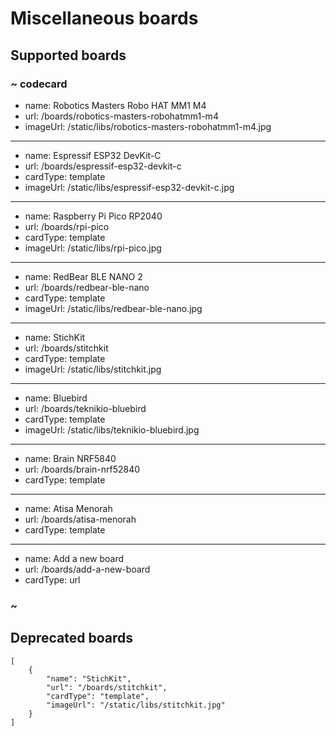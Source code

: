 # Miscellaneous boards

## Supported boards

### ~ codecard

* name: Robotics Masters Robo HAT MM1 M4
* url: /boards/robotics-masters-robohatmm1-m4
* imageUrl: /static/libs/robotics-masters-robohatmm1-m4.jpg

---

* name: Espressif ESP32 DevKit-C
* url: /boards/espressif-esp32-devkit-c
* cardType: template
* imageUrl: /static/libs/espressif-esp32-devkit-c.jpg

---

* name: Raspberry Pi Pico RP2040
* url: /boards/rpi-pico
* cardType: template
* imageUrl: /static/libs/rpi-pico.jpg

---

* name: RedBear BLE NANO 2
* url: /boards/redbear-ble-nano
* cardType: template
* imageUrl: /static/libs/redbear-ble-nano.jpg

---

* name: StichKit
* url: /boards/stitchkit
* cardType: template
* imageUrl: /static/libs/stitchkit.jpg

---

* name: Bluebird
* url: /boards/teknikio-bluebird
* cardType: template
* imageUrl: /static/libs/teknikio-bluebird.jpg

---

* name: Brain NRF5840
* url: /boards/brain-nrf52840
* cardType: template

---

* name: Atisa Menorah
* url: /boards/atisa-menorah
* cardType: template

---

* name: Add a new board
* url: /boards/add-a-new-board
* cardType: url

### ~


## Deprecated boards

```codecard
[
    {
        "name": "StichKit",
        "url": "/boards/stitchkit",
        "cardType": "template",
        "imageUrl": "/static/libs/stitchkit.jpg"  
    }
]